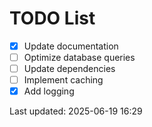 # TODO List

- [x] Update documentation
- [ ] Optimize database queries
- [ ] Update dependencies
- [ ] Implement caching
- [x] Add logging

Last updated: 2025-06-19 16:29
